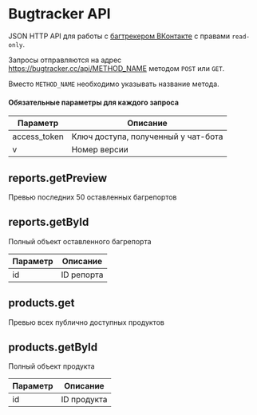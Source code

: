 # Bugtracker API

JSON HTTP API для работы с [багтрекером ВКонтакте](https://vk.com/bugs) с правами `read-only`.

Запросы отправляются на адрес https://bugtracker.cc/api/METHOD_NAME методом `POST` или `GET`.

Вместо `METHOD_NAME` необходимо указывать название метода.

#### Обязательные параметры для каждого запроса

| Параметр | Описание |
| -------- | ---------|
| access_token | Ключ доступа, полученный у чат-бота |
| v            | Номер версии                        |


## reports.getPreview

Превью последних 50 оставленных багрепортов

## reports.getById

Полный объект оставленного багрепорта

| Параметр | Описание |
| -------- | ---------|
| id       | ID репорта |


## products.get

Превью всех публично доступных продуктов

## products.getById

Полный объект продукта

| Параметр | Описание |
| -------- | ---------|
| id       | ID продукта |
